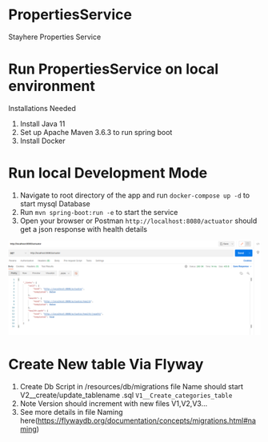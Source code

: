  
# PropertiesService
Stayhere Properties Service

# Run PropertiesService on local environment
Installations Needed
1. Install Java 11
2. Set up Apache Maven 3.6.3 to run spring boot
3. Install Docker

# Run local Development Mode
1. Navigate to root directory of the app and run `docker-compose up -d` to start mysql Database
2. Run `mvn spring-boot:run -e` to start the service 
3. Open your browser or Postman `http://localhost:8080/actuator` should get a json response with health details 

![img.png](img.png)

# Create New table Via Flyway
1. Create Db Script in /resources/db/migrations file Name should start V2__create/update_tablename .sql `V1__Create_categories_table`
2. Note Version should increment with new files V1,V2,V3...
3. See more details in file Naming here(https://flywaydb.org/documentation/concepts/migrations.html#naming)

